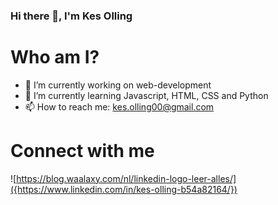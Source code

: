 ### Hi there 👋, I'm Kes Olling


<!--
Here are some ideas to get you started:

- 🔭 I’m currently working on web-development
- 🌱 I’m currently learning ...
- 👯 I’m looking to collaborate on ...
- 🤔 I’m looking for help with ...
- 💬 Ask me about ...

- 😄 Pronouns: ...
- ⚡ Fun fact: ...
-->
# Who am I?
- 🔭 I’m currently working on web-development
- 🌱 I’m currently learning Javascript, HTML, CSS and Python
- 📫 How to reach me: kes.olling00@gmail.com


# Connect with me
![https://blog.waalaxy.com/nl/linkedin-logo-leer-alles/]({https://www.linkedin.com/in/kes-olling-b54a82164/})
